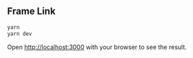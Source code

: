## Frame Link

```bash
yarn
yarn dev
```

Open [http://localhost:3000](http://localhost:3000) with your browser to see the result.
